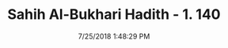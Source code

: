 ---
title        : "Sahih Al-Bukhari Hadith - 1. 140"
date         : 7/25/2018 1:48:29 PM
draft        : false
type         : "hadith"
layout       : "hadith"
BookCode     : "SHB"
VolumeNumber : "1"
HadithNumber : "140"
categories  :  ["Ablution-To perform a light ablution"]
tags  :  ["Kuraib"]
---